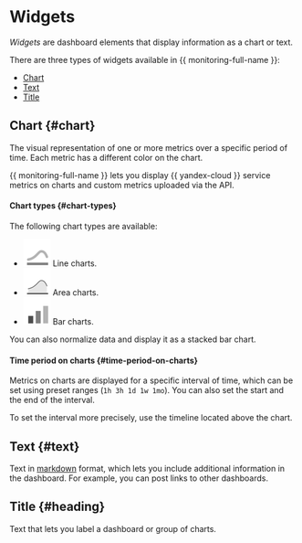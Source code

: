 # Widgets

_Widgets_ are dashboard elements that display information as a chart or text.

 <!-- Big Yandex widgets -->

 <!-- Cloud widgets -->

There are three types of widgets available in {{ monitoring-full-name }}:

* [Chart](#chart)
* [Text](#text)
* [Title](#heading)

## Chart {#chart}

The visual representation of one or more metrics over a specific period of time. Each metric has a different color on the chart.

{{ monitoring-full-name }} lets you display {{ yandex-cloud }} service metrics on charts and custom metrics uploaded via the API.

#### Chart types {#chart-types}

The following chart types are available:

* ![image](../../../_assets/monitoring/chart-lines.svg) Line charts.
* ![image](../../../_assets/monitoring/chart-area.svg) Area charts.
* ![image](../../../_assets/monitoring/chart-columns.svg) Bar charts.

You can also normalize data and display it as a stacked bar chart.

#### Time period on charts {#time-period-on-charts}

Metrics on charts are displayed for a specific interval of time, which can be set using preset ranges (`1h 3h 1d 1w 1mo`). You can also set the start and the end of the interval.

To set the interval more precisely, use the timeline located above the chart.
 <!-- Cloud widgets -->

## Text {#text}
Text in [markdown](https://en.wikipedia.org/wiki/Markdown) format, which lets you include additional information in the dashboard. For example, you can post links to other dashboards.

## Title {#heading}
Text that lets you label a dashboard or group of charts.
